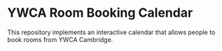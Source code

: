 # YWCA Room Booking Calendar

This repository implements an interactive calendar that allows people to book rooms from YWCA Cambridge. 
